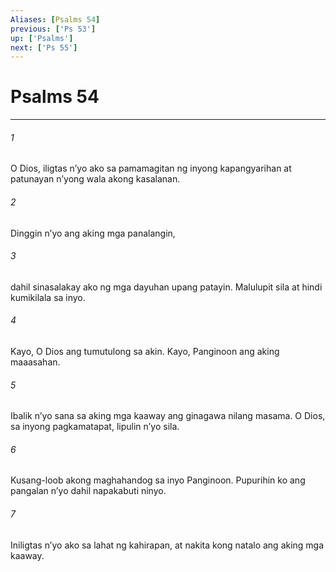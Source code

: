 ```yaml
---
Aliases: [Psalms 54]
previous: ['Ps 53']
up: ['Psalms']
next: ['Ps 55']
---
```

# Psalms 54

***


###### 1 


O Dios, iligtas nʼyo ako sa pamamagitan ng inyong kapangyarihan at patunayan nʼyong wala akong kasalanan. 


###### 2 


Dinggin nʼyo ang aking mga panalangin, 


###### 3 


dahil sinasalakay ako ng mga dayuhan upang patayin. Malulupit sila at hindi kumikilala sa inyo. 


###### 4 


Kayo, O Dios ang tumutulong sa akin. Kayo, Panginoon ang aking maaasahan. 


###### 5 


Ibalik nʼyo sana sa aking mga kaaway ang ginagawa nilang masama. O Dios, sa inyong pagkamatapat, lipulin nʼyo sila. 


###### 6 


Kusang-loob akong maghahandog sa inyo Panginoon. Pupurihin ko ang pangalan nʼyo dahil napakabuti ninyo. 


###### 7 


Iniligtas nʼyo ako sa lahat ng kahirapan, at nakita kong natalo ang aking mga kaaway.
